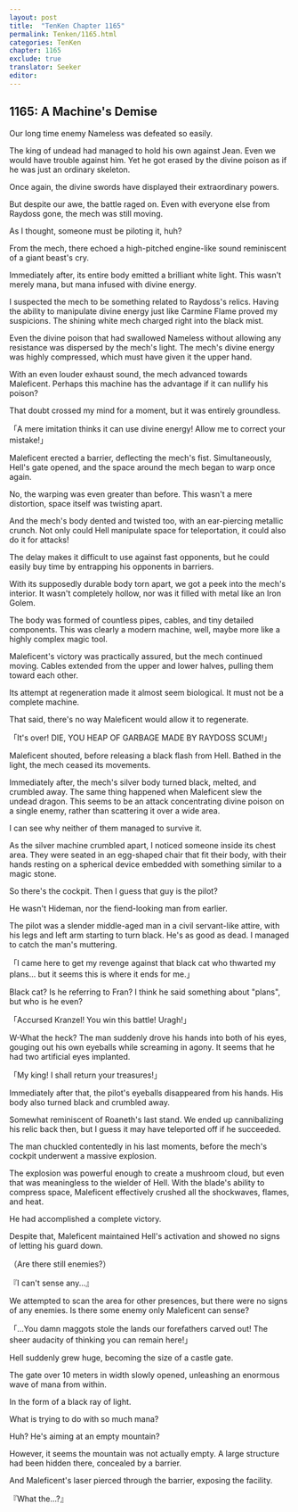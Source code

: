 ```yaml
---
layout: post
title:  "TenKen Chapter 1165"
permalink: Tenken/1165.html
categories: TenKen
chapter: 1165
exclude: true
translator: Seeker
editor: 
---
```

<h2>1165: A Machine's Demise</h2>

Our long time enemy Nameless was defeated so easily.

The king of undead had managed to hold his own against Jean. Even we would have trouble against him. Yet he got erased by the divine poison as if he was just an ordinary skeleton.

Once again, the divine swords have displayed their extraordinary powers.

But despite our awe, the battle raged on. Even with everyone else from Raydoss gone, the mech was still moving.

As I thought, someone must be piloting it, huh?

From the mech, there echoed a high-pitched engine-like sound reminiscent of a giant beast's cry.

Immediately after, its entire body emitted a brilliant white light. This wasn't merely mana, but mana infused with divine energy.

I suspected the mech to be something related to Raydoss's relics. Having the ability to manipulate divine energy just like Carmine Flame proved my suspicions. The shining white mech charged right into the black mist.

Even the divine poison that had swallowed Nameless without allowing any resistance was dispersed by the mech's light. The mech's divine energy was highly compressed, which must have given it the upper hand.

With an even louder exhaust sound, the mech advanced towards Maleficent. Perhaps this machine has the advantage if it can nullify his poison?

That doubt crossed my mind for a moment, but it was entirely groundless.

「A mere imitation thinks it can use divine energy! Allow me to correct your mistake!」

Maleficent erected a barrier, deflecting the mech's fist. Simultaneously, Hell's gate opened, and the space around the mech began to warp once again.

No, the warping was even greater than before. This wasn't a mere distortion, space itself was twisting apart.

And the mech's body dented and twisted too, with an ear-piercing metallic crunch. Not only could Hell manipulate space for teleportation, it could also do it for attacks!

The delay makes it difficult to use against fast opponents, but he could easily buy time by entrapping his opponents in barriers.

With its supposedly durable body torn apart, we got a peek into the mech's interior. It wasn't completely hollow, nor was it filled with metal like an Iron Golem.

The body was formed of countless pipes, cables, and tiny detailed components. This was clearly a modern machine, well, maybe more like a highly complex magic tool.

Maleficent's victory was practically assured, but the mech continued moving. Cables extended from the upper and lower halves, pulling them toward each other.

Its attempt at regeneration made it almost seem biological. It must not be a complete machine.

That said, there's no way Maleficent would allow it to regenerate.

「It's over! DIE, YOU HEAP OF GARBAGE MADE BY RAYDOSS SCUM!」

Maleficent shouted, before releasing a black flash from Hell. Bathed in the light, the mech ceased its movements.

Immediately after, the mech's silver body turned black, melted, and crumbled away. The same thing happened when Maleficent slew the undead dragon. This seems to be an attack concentrating divine poison on a single enemy, rather than scattering it over a wide area.

I can see why neither of them managed to survive it.

As the silver machine crumbled apart, I noticed someone inside its chest area. They were seated in an egg-shaped chair that fit their body, with their hands resting on a spherical device embedded with something similar to a magic stone.

So there's the cockpit. Then I guess that guy is the pilot?

He wasn't Hideman, nor the fiend-looking man from earlier.

The pilot was a slender middle-aged man in a civil servant-like attire, with his legs and left arm starting to turn black. He's as good as dead. I managed to catch the man's muttering.

「I came here to get my revenge against that black cat who thwarted my plans... but it seems this is where it ends for me.」

Black cat? Is he referring to Fran? I think he said something about "plans", but who is he even?

「Accursed Kranzel! You win this battle! Uragh!」

W-What the heck? The man suddenly drove his hands into both of his eyes, gouging out his own eyeballs while screaming in agony. It seems that he had two artificial eyes implanted.

「My king! I shall return your treasures!」

Immediately after that, the pilot's eyeballs disappeared from his hands. His body also turned black and crumbled away.

Somewhat reminiscent of Roaneth's last stand. We ended up cannibalizing his relic back then, but I guess it may have teleported off if he succeeded.

The man chuckled contentedly in his last moments, before the mech's cockpit underwent a massive explosion.

The explosion was powerful enough to create a mushroom cloud, but even that was meaningless to the wielder of Hell. With the blade's ability to compress space, Maleficent effectively crushed all the shockwaves, flames, and heat.

He had accomplished a complete victory.

Despite that, Maleficent maintained Hell's activation and showed no signs of letting his guard down.

（Are there still enemies?）

『I can't sense any...』

We attempted to scan the area for other presences, but there were no signs of any enemies. Is there some enemy only Maleficent can sense?

「...You damn maggots stole the lands our forefathers carved out! The sheer audacity of thinking you can remain here!」

Hell suddenly grew huge, becoming the size of a castle gate.

The gate over 10 meters in width slowly opened, unleashing an enormous wave of mana from within.

In the form of a black ray of light.

What is trying to do with so much mana?

Huh? He's aiming at an empty mountain?

However, it seems the mountain was not actually empty. A large structure had been hidden there, concealed by a barrier.

And Maleficent's laser pierced through the barrier, exposing the facility.

『What the...?』





